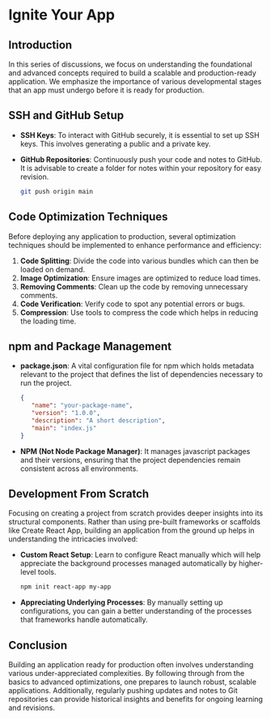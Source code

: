 # Ignite Your App

## Introduction

In this series of discussions, we focus on understanding the foundational and advanced concepts required to build a scalable and production-ready application. We emphasize the importance of various developmental stages that an app must undergo before it is ready for production.

## SSH and GitHub Setup

- **SSH Keys**: To interact with GitHub securely, it is essential to set up SSH keys. This involves generating a public and a private key.
- **GitHub Repositories**: Continuously push your code and notes to GitHub. It is advisable to create a folder for notes within your repository for easy revision.
  
   ```bash
   git push origin main
   ```

## Code Optimization Techniques

Before deploying any application to production, several optimization techniques should be implemented to enhance performance and efficiency:

1. **Code Splitting**: Divide the code into various bundles which can then be loaded on demand.
2. **Image Optimization**: Ensure images are optimized to reduce load times.
3. **Removing Comments**: Clean up the code by removing unnecessary comments.
4. **Code Verification**: Verify code to spot any potential errors or bugs.
5. **Compression**: Use tools to compress the code which helps in reducing the loading time.

## npm and Package Management

- **package.json**: A vital configuration file for npm which holds metadata relevant to the project that defines the list of dependencies necessary to run the project.

   ```json
   {
      "name": "your-package-name",
      "version": "1.0.0",
      "description": "A short description",
      "main": "index.js"
   }
   ```

- **NPM (Not Node Package Manager)**: It manages javascript packages and their versions, ensuring that the project dependencies remain consistent across all environments.

## Development From Scratch

Focusing on creating a project from scratch provides deeper insights into its structural components. Rather than using pre-built frameworks or scaffolds like Create React App, building an application from the ground up helps in understanding the intricacies involved:

- **Custom React Setup**: Learn to configure React manually which will help appreciate the background processes managed automatically by higher-level tools.

   ```bash
   npm init react-app my-app
   ```

- **Appreciating Underlying Processes**: By manually setting up configurations, you can gain a better understanding of the processes that frameworks handle automatically.

## Conclusion

Building an application ready for production often involves understanding various under-appreciated complexities. By following through from the basics to advanced optimizations, one prepares to launch robust, scalable applications. Additionally, regularly pushing updates and notes to Git repositories can provide historical insights and benefits for ongoing learning and revisions.


